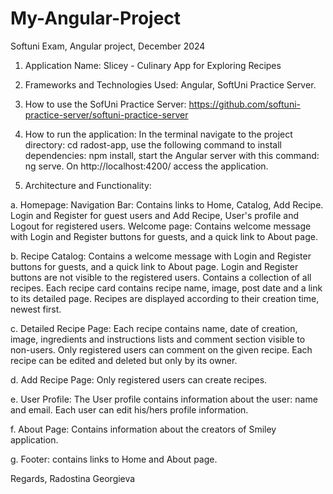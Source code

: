 # My-Angular-Project
Softuni Exam, Angular project, December 2024

1. Application Name: 
Slicey - Culinary App for Exploring Recipes

2. Frameworks and Technologies Used: 
Angular, SoftUni Practice Server.

3. How to use the SofUni Practice Server: 
https://github.com/softuni-practice-server/softuni-practice-server

4. How to run the application: 
In the terminal navigate to the project directory: cd radost-app, use the following command to install dependencies: npm install, start the Angular server with this command: ng serve. On http://localhost:4200/ access the application.

5. Architecture and Functionality:

a. Homepage: 
Navigation Bar: Contains links to Home, Catalog, Add Recipe. Login and Register for guest users and Add Recipe, User's profile and Logout for registered users.
Welcome page: Contains welcome message with Login and Register buttons for guests, and a quick link to About page.


b. Recipe Catalog: 
Contains a welcome message with Login and Register buttons for guests, and a quick link to About page. Login and Register buttons are not visible to the registered users.
Contains a collection of all recipes. Each recipe card contains recipe name, image, post date and a link to its detailed page. Recipes are displayed according to their creation time, newest first.

c. Detailed Recipe Page: 
Each recipe contains name, date of creation, image, ingredients and instructions lists and comment section visible to non-users.
Only registered users can comment on the given recipe. Each recipe can be edited and deleted but only by its owner. 

d. Add Recipe Page: 
Only registered users can create recipes.

e. User Profile:
The User profile contains information about the user: name and email. Each user can edit his/hers profile information.

f. About Page:
Contains information about the creators of Smiley application.

g. Footer: contains links to Home and About page.


Regards,
Radostina Georgieva






